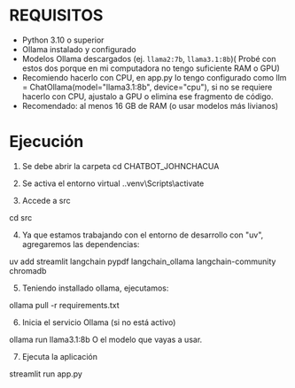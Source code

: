 # REQUISITOS
- Python 3.10 o superior
- Ollama instalado y configurado
- Modelos Ollama descargados (ej. `llama2:7b`, `llama3.1:8b`)( Probé con estos dos porque en mi computadora no tengo suficiente RAM o GPU)
- Recomiendo hacerlo con CPU, en app.py lo tengo configurado como llm = ChatOllama(model="llama3.1:8b", device="cpu"), si no se requiere hacerlo con CPU, ajustalo a GPU o elimina ese fragmento de código.
- Recomendado: al menos 16 GB de RAM (o usar modelos más livianos)


# Ejecución

1. Se debe abrir la carpeta
cd CHATBOT_JOHNCHACUA

2. Se activa el entorno virtual
.\.venv\Scripts\activate

3. Accede a src

cd src

4. Ya que estamos trabajando con el entorno de desarrollo con "uv", agregaremos las dependencias:

uv add streamlit langchain pypdf langchain_ollama langchain-community chromadb

5. Teniendo installado ollama, ejecutamos:

ollama pull -r requirements.txt

6. Inicia el servicio Ollama (si no está activo)

ollama run llama3.1:8b
O el modelo que vayas a usar.

7. Ejecuta la aplicación

streamlit run app.py